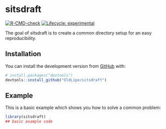 
<!-- README.md is generated from README.Rmd. Please edit that file -->

# sitsdraft

<!-- badges: start -->

[![R-CMD-check](https://github.com/OldLipe/sitsdraft/workflows/R-CMD-check/badge.svg)](https://github.com/OldLipe/sitsdraft/actions)
[![Lifecycle:
experimental](https://img.shields.io/badge/lifecycle-experimental-orange.svg)](https://lifecycle.r-lib.org/articles/stages.html#experimental)
<!-- badges: end -->

The goal of sitsdraft is to create a common directory setup for an easy
reproducibility.

## Installation

You can install the development version from
[GitHub](https://github.com/) with:

``` r
# install.packages("devtools")
devtools::install_github("OldLipe/sitsdraft")
```

## Example

This is a basic example which shows you how to solve a common problem:

``` r
library(sitsdraft)
## basic example code
```
